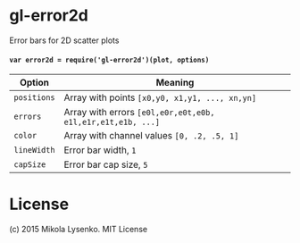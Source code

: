 gl-error2d
==========
Error bars for 2D scatter plots

#### `var error2d = require('gl-error2d')(plot, options)`

Option | Meaning
---|---
`positions` | Array with points `[x0,y0, x1,y1, ..., xn,yn]`
`errors` | Array with errors `[e0l,e0r,e0t,e0b, e1l,e1r,e1t,e1b, ...]`
`color` | Array with channel values `[0, .2, .5, 1]`
`lineWidth` | Error bar width, `1`
`capSize` | Error bar cap size, `5`

# License
(c) 2015 Mikola Lysenko. MIT License
